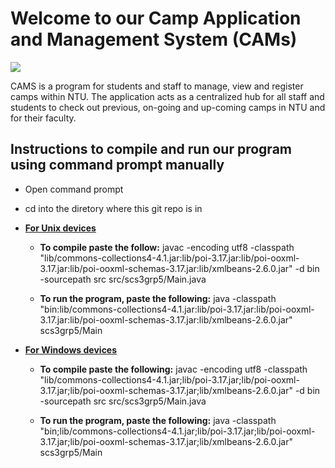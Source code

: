 # Welcome to our Camp Application and Management System (CAMs)

![](C:\Users\elain\AppData\Roaming\marktext\images\2023-11-28-14-56-05-image.png)

CAMS is a program for students and staff to manage, view and register camps within NTU. The application acts as a centralized hub for all staff and students to check out previous, on-going and up-coming camps in NTU and for their faculty.

## Instructions to compile and run our program using command prompt manually

- Open command prompt

- cd into the diretory where this git repo is in

- **<u>For Unix devices</u>**
  
  - **To compile paste the follow:** javac -encoding utf8 -classpath "lib/commons-collections4-4.1.jar:lib/poi-3.17.jar:lib/poi-ooxml-3.17.jar:lib/poi-ooxml-schemas-3.17.jar:lib/xmlbeans-2.6.0.jar" -d bin -sourcepath src src/scs3grp5/Main.java
  
  - **To run the program, paste the following:** java -classpath "bin:lib/commons-collections4-4.1.jar:lib/poi-3.17.jar:lib/poi-ooxml-3.17.jar:lib/poi-ooxml-schemas-3.17.jar:lib/xmlbeans-2.6.0.jar" scs3grp5/Main

- **<u>For Windows devices</u>**
  
  - **To compile paste the following:** javac -encoding utf8 -classpath "lib/commons-collections4-4.1.jar;lib/poi-3.17.jar;lib/poi-ooxml-3.17.jar;lib/poi-ooxml-schemas-3.17.jar;lib/xmlbeans-2.6.0.jar" -d bin -sourcepath src src/scs3grp5/Main.java
  
  - **To run the program, paste the following:** java -classpath "bin;lib/commons-collections4-4.1.jar;lib/poi-3.17.jar;lib/poi-ooxml-3.17.jar;lib/poi-ooxml-schemas-3.17.jar;lib/xmlbeans-2.6.0.jar" scs3grp5/Main